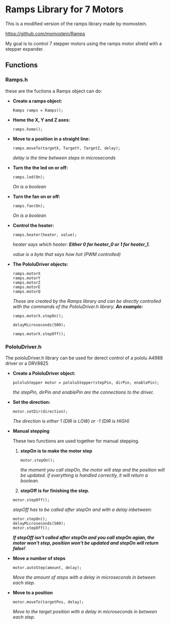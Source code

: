 # Ramps Library for 7 Motors

This is a modified version of the ramps library made by momostein.

https://github.com/momostein/Ramps

My goal is to control 7 stepper motors using the ramps motor shield with a stepper expander.


## Functions

### Ramps.h

these are the fuctions a Ramps object can do:

* **Create a ramps object:**

   ```arduino
   Ramps ramps = Ramps();
   ```
* **Home the X, Y and Z axes:**

   ```arduino
   ramps.home();
   ```
* **Move to a position in a straight line:**

   ```arduino
   ramps.moveTo(targetX, TargetY, TargetZ, delay);
   ```
   *delay is the time between steps in microseconds*

* **Turn the the led on or off:**

   ```arduino
   ramps.led(On);
   ```
   *On is a boolean*

* **Turn the fan on or off:**

   ```arduino
   ramps.fan(On);
   ```
   *On is a boolean*

* **Control the heater:**

   ```arduino
   ramps.heater(heater, value);
   ```
   <i>heater says which heater: <b>Either 0 for heater_0 or 1 for heater_1.</b></i>

   <i>value is a byte that says how hot (PWM controlled)</i>

* **The PololuDriver objects:**

   ```arduino
   ramps.motorX
   ramps.motorY
   ramps.motorZ
   ramps.motorE
   ramps.motorQ
   ```

   *These are created by the Ramps library and can be directly controlled with the commands of the PololuDriver.h library.*
   <i><b>An example:</b></i>

   ```arduino
   ramps.motorX.stepOn();

   delayMicroseconds(500);

   ramps.motorX.stepOff();
   ```

### PololuDriver.h

The pololuDriver.h library can be used for derect control of a pololu A4988 driver or a DRV8825

* **Create a PololuDriver object:**

   ```arduino
   pololuStepper motor = pololuStepper(stepPin, dirPin, enablePin);
   ```
   *the stepPin, dirPin and enablePin are the connections to the driver.*

* **Set the direction:**

   ```arduino
   motor.setDir(direction);
   ```
   *The direction is either 1 (DIR is LOW) or -1 (DIR is HIGH)*

* **Manual stepping**

   These two functions are used together for manual stepping.
  1. **stepOn is to make the motor step**
     ```arduino
     motor.stepOn();
     ```
     *the moment you call stepOn, the motor will step and the position will be updated. if everything is handled correctly, it will return a boolean.*

  2. **stepOff is for finishing the step.**
    ```arduino
    motor.stepOff();
    ```
    *stepOff has to be called after stepOn and with a delay inbetween:*
    ```arduino
    motor.stepOn();
    delayMicroseconds(500);
    motor.stepOff();
    ```
    **_If stepOff isn't called after stepOn and you call stepOn agian, the motor won't step, position won't be updated and stepOn will return false!_**

* **Move a number of steps**

   ```arduino
   motor.autoStep(amount, delay);
   ```

   *Move the amount of steps with a delay in microseconds in between each step.*

* **Move to a position**

   ```arduino
   motor.moveTo(targetPos, delay);
   ```

   *Move to the target position with a delay in microseconds in between each step.*
